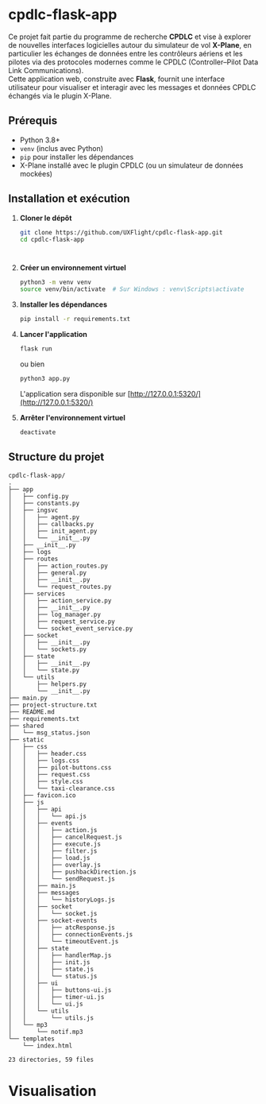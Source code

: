 # cpdlc-flask-app

Ce projet fait partie du programme de recherche **CPDLC** et vise à explorer de nouvelles interfaces logicielles autour du simulateur de vol **X-Plane**, en particulier les échanges de données entre les contrôleurs aériens et les pilotes via des protocoles modernes comme le CPDLC (Controller–Pilot Data Link Communications).  
Cette application web, construite avec **Flask**, fournit une interface utilisateur pour visualiser et interagir avec les messages et données CPDLC échangés via le plugin X-Plane.

## Prérequis

- Python 3.8+
- `venv` (inclus avec Python)
- `pip` pour installer les dépendances
- X-Plane installé avec le plugin CPDLC (ou un simulateur de données mockées)

## Installation et exécution

1. **Cloner le dépôt**

   ```bash
   git clone https://github.com/UXFlight/cpdlc-flask-app.git
   cd cpdlc-flask-app
   ```
#
2. **Créer un environnement virtuel**

   ```bash
   python3 -m venv venv
   source venv/bin/activate  # Sur Windows : venv\Scripts\activate
   ```

3. **Installer les dépendances**

   ```bash
   pip install -r requirements.txt
   ```

4. **Lancer l'application**

   ```bash
   flask run
   ```

   ou bien

   ```bash
   python3 app.py
   ```

   L'application sera disponible sur [http://127.0.0.1:5320/](http://127.0.0.1:5320/)

5. **Arrêter l'environnement virtuel**
   ```bash
   deactivate
   ```

## Structure du projet

```
cpdlc-flask-app/
.
├── app
│   ├── config.py
│   ├── constants.py
│   ├── ingsvc
│   │   ├── agent.py
│   │   ├── callbacks.py
│   │   ├── init_agent.py
│   │   └── __init__.py
│   ├── __init__.py
│   ├── logs
│   ├── routes
│   │   ├── action_routes.py
│   │   ├── general.py
│   │   ├── __init__.py
│   │   └── request_routes.py
│   ├── services
│   │   ├── action_service.py
│   │   ├── __init__.py
│   │   ├── log_manager.py
│   │   ├── request_service.py
│   │   └── socket_event_service.py
│   ├── socket
│   │   ├── __init__.py
│   │   └── sockets.py
│   ├── state
│   │   ├── __init__.py
│   │   └── state.py
│   └── utils
│       ├── helpers.py
│       └── __init__.py
├── main.py
├── project-structure.txt
├── README.md
├── requirements.txt
├── shared
│   └── msg_status.json
├── static
│   ├── css
│   │   ├── header.css
│   │   ├── logs.css
│   │   ├── pilot-buttons.css
│   │   ├── request.css
│   │   ├── style.css
│   │   └── taxi-clearance.css
│   ├── favicon.ico
│   ├── js
│   │   ├── api
│   │   │   └── api.js
│   │   ├── events
│   │   │   ├── action.js
│   │   │   ├── cancelRequest.js
│   │   │   ├── execute.js
│   │   │   ├── filter.js
│   │   │   ├── load.js
│   │   │   ├── overlay.js
│   │   │   ├── pushbackDirection.js
│   │   │   └── sendRequest.js
│   │   ├── main.js
│   │   ├── messages
│   │   │   └── historyLogs.js
│   │   ├── socket
│   │   │   └── socket.js
│   │   ├── socket-events
│   │   │   ├── atcResponse.js
│   │   │   ├── connectionEvents.js
│   │   │   └── timeoutEvent.js
│   │   ├── state
│   │   │   ├── handlerMap.js
│   │   │   ├── init.js
│   │   │   ├── state.js
│   │   │   └── status.js
│   │   ├── ui
│   │   │   ├── buttons-ui.js
│   │   │   ├── timer-ui.js
│   │   │   └── ui.js
│   │   └── utils
│   │       └── utils.js
│   └── mp3
│       └── notif.mp3
└── templates
    └── index.html

23 directories, 59 files
```

# Visualisation

